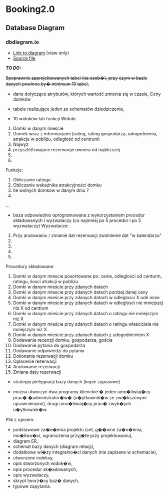 # Booking2.0

## Database Diagram

### dbdiagram.io

- [Link to diagram](https://dbdiagram.io/d/63a201e199cb1f3b55a296f4) (view only)
- [Source file](./diagram-src.txt)

***TO DO:***

~~8poprawnie zaprojektowanych tabel (na osob�), przy czym w bazie danych powinno by� minimum 10 tabel,~~

 - dane dotyczące atrybutów, których wartość zmienia się w czasie,
 Ceny domków

 - tabele realizujące jeden ze schematów dziedziczenia,
 
 - 10 widoków lub funkcji
Widoki:
1. Domki w danym mieście 
2. Domek wraz z informacjami (rating, rating gospodarza, udogodnienia, atrakcje w pobliżu, odległość od centrum)
3. Najwyz
4. przyszle/trwajace rezerwacje ownera od najblizszej 
5.
6.
Funkcje:
1. Obliczanie ratingu
2. Obliczanie wskaźnika atrakcyjności domku
3. Ile wolnych domkow w danym dniu ?
4. 
...

- baza odpowiednio oprogramowana z wykorzystaniem procedur składowanych i wyzwalaczy (co najmniej po 5 procedur i po 5 wyzwalaczy)
Wyzwalacze:
1. Przy anulowaniu / zmianie dat rezerwacji zwolnienie dat "w kalendarzu"
2.
3.
4.
5.
Procedury składowane:
1. Domki w danym miescie posortowane po: cenie, odleglosci od centurm, ratingu, ilosci atrakcji w pobliżu 
2. Domki w danym mieście przy zdanych datach
3. Domki w danym miescie przy zdanych datach ponizej danej ceny
4. Domki w danym mieście przy zdanych datach w odleglosci X ode mnie
5. Domki w danym mieście przy zdanych datach w odleglosci nie mniejszej niz X od centrum
6. Domki w danym mieście przy zdanych datach o ratingu nie mniejszym niz X
7. Domki w danym mieście przy zdanych datach o ratingu właściciela nie mniejszym niz X
8. Domki w danym mieście przy zdanych datach z udogodnieniem X
9. Dodawanie recenzji domku, gospodarza, gościa
10. Dodawanie pytania do gospodarza
11. Dodawanie odpowiedzi do pytania
12. Dokonanie rezerwacji domku
13. Opłacenie rezerwacji
14. Anulowanie rezerwacji
15. Zmiana daty rezerwacji

- strategia pielęgnacji bazy danych (kopie zapasowe)

- można utworzyć dwa programy klienckie � jeden umo�liwiaj�cy prac� �administrator�w� (u�ytkownik�w ze zwi�kszonymi uprawnieniami), drugi umo�liwiaj�cy prac� zwyk�ych u�ytkownik�w.

Plik z opisem:
- podstawowe za�o�enia projektu (cel, g��wne za�o�enia, mo�liwo�ci, ograniczenia przyj�te przy projektowaniu),
- diagram ER,
- schemat bazy danych (diagram relacji),
- dodatkowe wi�zy integralno�ci danych (nie zapisane w schemacie),
- utworzone indeksy,
- opis stworzonych widok�w,
- opis procedur sk�adowanych,
- opis wyzwalaczy,
- skrypt tworz�cy baz� danych,
- typowe zapytania.
